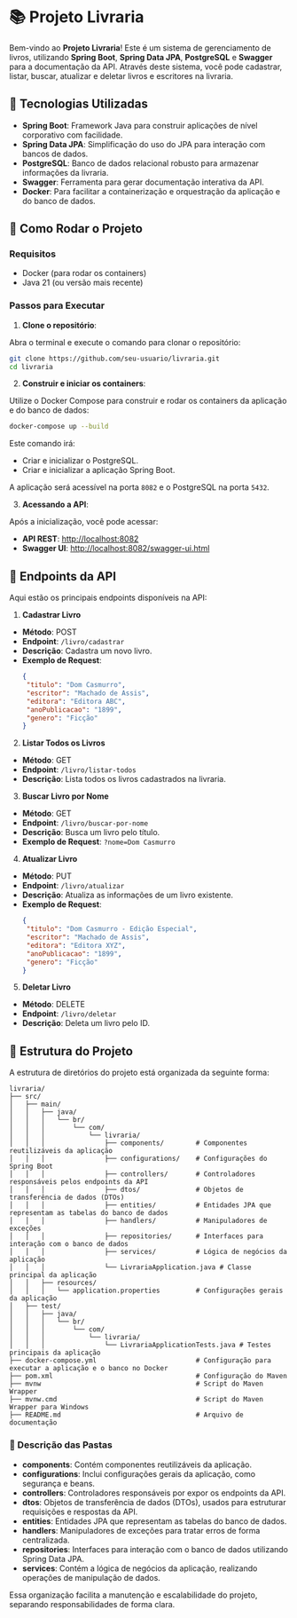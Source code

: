# 📚 Projeto Livraria

Bem-vindo ao **Projeto Livraria**! Este é um sistema de gerenciamento de livros, utilizando **Spring Boot**, **Spring Data JPA**, **PostgreSQL** e **Swagger** para a documentação da API. Através deste sistema, você pode cadastrar, listar, buscar, atualizar e deletar livros e escritores na livraria.

## 🔧 Tecnologias Utilizadas

- **Spring Boot**: Framework Java para construir aplicações de nível corporativo com facilidade.
- **Spring Data JPA**: Simplificação do uso do JPA para interação com bancos de dados.
- **PostgreSQL**: Banco de dados relacional robusto para armazenar informações da livraria.
- **Swagger**: Ferramenta para gerar documentação interativa da API.
- **Docker**: Para facilitar a containerização e orquestração da aplicação e do banco de dados.

## 🚀 Como Rodar o Projeto

### Requisitos

- Docker (para rodar os containers)
- Java 21 (ou versão mais recente)

### Passos para Executar

1. **Clone o repositório**:

  Abra o terminal e execute o comando para clonar o repositório:

  ```bash
  git clone https://github.com/seu-usuario/livraria.git
  cd livraria
  ```

2. **Construir e iniciar os containers**:

  Utilize o Docker Compose para construir e rodar os containers da aplicação e do banco de dados:

  ```bash
  docker-compose up --build
  ```

  Este comando irá:
  - Criar e inicializar o PostgreSQL.
  - Criar e inicializar a aplicação Spring Boot.

  A aplicação será acessível na porta `8082` e o PostgreSQL na porta `5432`.

3. **Acessando a API**:

  Após a inicialização, você pode acessar:
  - **API REST**: [http://localhost:8082](http://localhost:8082)
  - **Swagger UI**: [http://localhost:8082/swagger-ui.html](http://localhost:8082/swagger-ui.html)

## 📜 Endpoints da API

Aqui estão os principais endpoints disponíveis na API:

1. **Cadastrar Livro**  
  - **Método**: POST  
  - **Endpoint**: `/livro/cadastrar`  
  - **Descrição**: Cadastra um novo livro.  
  - **Exemplo de Request**:
    ```json
    {
     "titulo": "Dom Casmurro",
     "escritor": "Machado de Assis",
     "editora": "Editora ABC",
     "anoPublicacao": "1899",
     "genero": "Ficção"
    }
    ```

2. **Listar Todos os Livros**  
  - **Método**: GET  
  - **Endpoint**: `/livro/listar-todos`  
  - **Descrição**: Lista todos os livros cadastrados na livraria.

3. **Buscar Livro por Nome**  
  - **Método**: GET  
  - **Endpoint**: `/livro/buscar-por-nome`  
  - **Descrição**: Busca um livro pelo título.  
  - **Exemplo de Request**: `?nome=Dom Casmurro`

4. **Atualizar Livro**  
  - **Método**: PUT  
  - **Endpoint**: `/livro/atualizar`  
  - **Descrição**: Atualiza as informações de um livro existente.  
  - **Exemplo de Request**:
    ```json
    {
     "titulo": "Dom Casmurro - Edição Especial",
     "escritor": "Machado de Assis",
     "editora": "Editora XYZ",
     "anoPublicacao": "1899",
     "genero": "Ficção"
    }
    ```

5. **Deletar Livro**  
  - **Método**: DELETE  
  - **Endpoint**: `/livro/deletar`  
  - **Descrição**: Deleta um livro pelo ID.

## 📂 Estrutura do Projeto

A estrutura de diretórios do projeto está organizada da seguinte forma:

```
livraria/
├── src/
│   ├── main/
│   │   ├── java/
│   │   │   └── br/
│   │   │       └── com/
│   │   │           └── livraria/
│   │   │               ├── components/        # Componentes reutilizáveis da aplicação
│   │   │               ├── configurations/    # Configurações do Spring Boot
│   │   │               ├── controllers/       # Controladores responsáveis pelos endpoints da API
│   │   │               ├── dtos/              # Objetos de transferência de dados (DTOs)
│   │   │               ├── entities/          # Entidades JPA que representam as tabelas do banco de dados
│   │   │               ├── handlers/          # Manipuladores de exceções
│   │   │               ├── repositories/      # Interfaces para interação com o banco de dados
│   │   │               ├── services/          # Lógica de negócios da aplicação
│   │   │               └── LivrariaApplication.java # Classe principal da aplicação
│   │   ├── resources/
│   │   │   └── application.properties         # Configurações gerais da aplicação
│   ├── test/
│   │   ├── java/
│   │   │   └── br/
│   │   │       └── com/
│   │   │           └── livraria/
│   │   │               └── LivrariaApplicationTests.java # Testes principais da aplicação
├── docker-compose.yml                         # Configuração para executar a aplicação e o banco no Docker
├── pom.xml                                    # Configuração do Maven
├── mvnw                                       # Script do Maven Wrapper
├── mvnw.cmd                                   # Script do Maven Wrapper para Windows
├── README.md                                  # Arquivo de documentação
```

### 📁 Descrição das Pastas

- **components**: Contém componentes reutilizáveis da aplicação.
- **configurations**: Inclui configurações gerais da aplicação, como segurança e beans.
- **controllers**: Controladores responsáveis por expor os endpoints da API.
- **dtos**: Objetos de transferência de dados (DTOs), usados para estruturar requisições e respostas da API.
- **entities**: Entidades JPA que representam as tabelas do banco de dados.
- **handlers**: Manipuladores de exceções para tratar erros de forma centralizada.
- **repositories**: Interfaces para interação com o banco de dados utilizando Spring Data JPA.
- **services**: Contém a lógica de negócios da aplicação, realizando operações de manipulação de dados.

Essa organização facilita a manutenção e escalabilidade do projeto, separando responsabilidades de forma clara.
